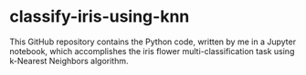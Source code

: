 # classify-iris-using-knn
This GitHub repository contains the Python code, written by me in a Jupyter notebook, which accomplishes the iris flower multi-classification task using k-Nearest Neighbors algorithm.

